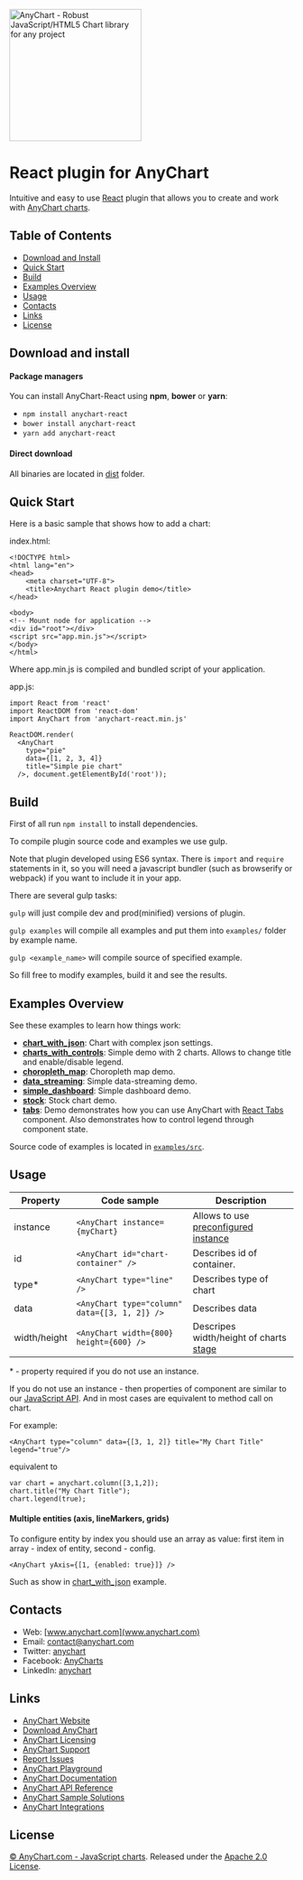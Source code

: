 [<img src="https://cdn.anychart.com/images/logo-transparent-segoe.png?2" width="234px" alt="AnyChart - Robust JavaScript/HTML5 Chart library for any project">](http://www.anychart.com)

React plugin for AnyChart
=========

Intuitive and easy to use [React](https://facebook.github.io/react/) plugin that allows you to create and work with [AnyChart charts](http://anychart.com).

## Table of Contents

* [Download and Install](#download-and-install)
* [Quick Start](#quick-start)
* [Build](#build)
* [Examples Overview](#examples-overview)
* [Usage](#usage)
* [Contacts](#contacts)
* [Links](#links)
* [License](#license)

## Download and install

#### Package managers

You can install AnyChart-React using **npm**, **bower** or **yarn**:

* `npm install anychart-react`
* `bower install anychart-react`
* `yarn add anychart-react`

#### Direct download

All binaries are located in [dist](https://github.com/AnyChart/AnyChart-React/tree/master/dist) folder.

## Quick Start
Here is a basic sample that shows how to add a chart:

index.html:

```
<!DOCTYPE html>
<html lang="en">
<head>
    <meta charset="UTF-8">
    <title>Anychart React plugin demo</title>
</head>

<body>
<!-- Mount node for application -->
<div id="root"></div>
<script src="app.min.js"></script>
</body>
</html>
```
Where app.min.js is compiled and bundled script of your application.

app.js:

```
import React from 'react'
import ReactDOM from 'react-dom'
import AnyChart from 'anychart-react.min.js'

ReactDOM.render(
  <AnyChart
    type="pie"
    data={[1, 2, 3, 4]}
    title="Simple pie chart"
  />, document.getElementById('root'));
```

## Build
First of all run `npm install` to install dependencies.

To compile plugin source code and examples we use gulp.

Note that plugin developed using ES6 syntax. There is `import` and `require` statements in it, so you will need a javascript bundler (such as browserify or webpack) if you want to include it in your app.

There are several gulp tasks:

`gulp` will just compile dev and prod(minified) versions of plugin.

`gulp examples` will compile all examples and put them into `examples/` folder by example name.

`gulp <example_name>` will compile source of specified example.

So fill free to modify examples, build it and see the results.

## Examples Overview
See these examples to learn how things work:

* **[chart_with_json](https://github.com/anychart/anychart-react/blob/master/examples/chart_with_json)**: Chart with complex json settings.
* **[charts_with_controls](https://github.com/anychart/anychart-react/blob/master/examples/chart_with_json)**: Simple demo with 2 charts. Allows to change title and enable/disable legend.
* **[choropleth_map](https://github.com/anychart/anychart-react/blob/master/examples/chart_with_json)**: Choropleth map demo.
* **[data_streaming](https://github.com/anychart/anychart-react/blob/master/examples/chart_with_json)**: Simple data-streaming demo.
* **[simple_dashboard](https://github.com/anychart/anychart-react/blob/master/examples/chart_with_json)**: Simple dashboard demo.
* **[stock](https://github.com/anychart/anychart-react/blob/master/examples/chart_with_json)**: Stock chart demo.
* **[tabs](https://github.com/anychart/anychart-react/blob/master/examples/chart_with_json)**: Demo demonstrates how you can use AnyChart with [React Tabs](https://github.com/reactjs/react-tabs) component. Also demonstrates how to control legend through component state.

Source code of examples is located in [`examples/src`](https://github.com/anychart/anychart-react/blob/master/examples/src).

## Usage
Property | Code sample | Description
--- | --- | ---
instance | `<AnyChart instance={myChart}` | Allows to use [preconfigured instance](https://github.com/anychart/anychart-react/blob/master/examples/src/simple_dashboard.js)
id | `<AnyChart id="chart-container" />` | Describes id of container.
type* | `<AnyChart type="line" />` | Describes type of chart
data | `<AnyChart type="column" data={[3, 1, 2]} />` | Describes data
width/height | `<AnyChart width={800} height={600} />` | Descripes width/height of charts [stage](http://docs.anychart.com/latest/Graphics/Basics)
\* - property required if you do not use an instance.

If you do not use an instance - then properties of component are similar to our [JavaScript API](https://api.anychart.com). And in most cases are equivalent to method call on chart.

For example:

```
<AnyChart type="column" data={[3, 1, 2]} title="My Chart Title" legend="true"/>
```
equivalent to

```
var chart = anychart.column([3,1,2]);
chart.title("My Chart Title");
chart.legend(true);
```

#### Multiple entities (axis, lineMarkers, grids)
To configure entity by index you should use an array as value: first item in array - index of entity, second - config.

```
<AnyChart yAxis={[1, {enabled: true}]} />
```

Such as show in [chart_with_json](https://github.com/anychart/anychart-react/blob/master/examples/src/chart_with_json.js) example.

## Contacts

* Web: [www.anychart.com](www.anychart.com)
* Email: [contact@anychart.com](mailto:contact@anychart.com)
* Twitter: [anychart](https://twitter.com/anychart)
* Facebook: [AnyCharts](https://www.facebook.com/AnyCharts)
* LinkedIn: [anychart](https://www.linkedin.com/company/anychart)

## Links

* [AnyChart Website](http://www.anychart.com)
* [Download AnyChart](http://www.anychart.com/download/)
* [AnyChart Licensing](http://www.anychart.com/buy/)
* [AnyChart Support](http://www.anychart.com/support/)
* [Report Issues](http://github.com/AnyChart/anychart/issues)
* [AnyChart Playground](http://playground.anychart.com)
* [AnyChart Documentation](http://docs.anychart.com)
* [AnyChart API Reference](http://api.anychart.com)
* [AnyChart Sample Solutions](http://www.anychart.com/solutions/)
* [AnyChart Integrations](http://www.anychart.com/integrations/)

## License

[© AnyChart.com - JavaScript charts](http://www.anychart.com). Released under the [Apache 2.0 License](https://github.com/anychart-integrations/ruby-sinatra-mysql-template/blob/master/LICENSE).
